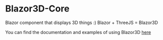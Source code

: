 # Blazor3D-Core
Blazor component that displays 3D things :) Blazor + ThreeJS = Blazor3D

You can find the documentation and examples of using Blazor3D [here](https://github.com/simutaroman/Blazor3D)
